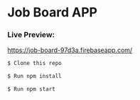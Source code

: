 # Job Board APP


### Live Preview: 

https://job-board-97d3a.firebaseapp.com/

```sh
$ Clone this repo
```
```sh
$ Run npm install
```
```sh
$ Run npm start
```
